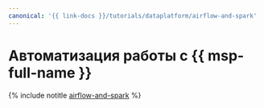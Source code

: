 ```yaml
---
canonical: '{{ link-docs }}/tutorials/dataplatform/airflow-and-spark'
---
```


# Автоматизация работы с {{ msp-full-name }}

{% include notitle [airflow-and-spark](../../_tutorials/dataplatform/spark/airflow-and-spark.md) %}
